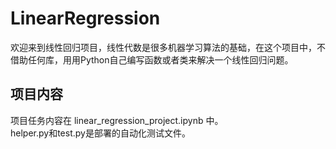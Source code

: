 # LinearRegression
欢迎来到线性回归项目，线性代数是很多机器学习算法的基础，在这个项目中，不借助任何库，用用Python自己编写函数或者类来解决一个线性回归问题。

## 项目内容
项目任务内容在 linear_regression_project.ipynb 中。<br />
helper.py和test.py是部署的自动化测试文件。
